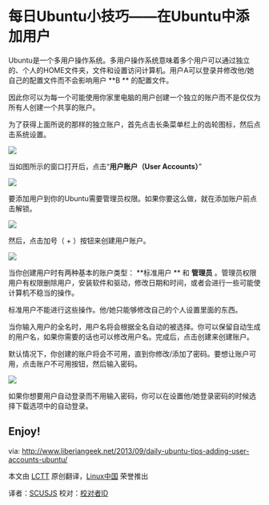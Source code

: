 每日Ubuntu小技巧——在Ubuntu中添加用户
================================================================================

Ubuntu是一个多用户操作系统。多用户操作系统意味着多个用户可以通过独立的、个人的HOME文件夹，文件和设置访问计算机。用户A可以登录并修改他/她自己的配置文件而不会影响用户 **B ** 的配置文件。

因此你可以为每一个可能使用你家里电脑的用户创建一个独立的账户而不是仅仅为所有人创建一个共享的账户。

为了获得上面所说的那样的独立账户，首先点击长条菜单栏上的齿轮图标，然后点击系统设置。

![](http://www.liberiangeek.net/wp-content/uploads/2013/09/ubuntulockscreendisable4.png)

当如图所示的窗口打开后，点击“**用户账户（User Accounts）**”

![](http://www.liberiangeek.net/wp-content/uploads/2013/09/useraccountsubuntu.png)

要添加用户到你的Ubuntu需要管理员权限。如果你要这么做，就在添加账户前点击解锁。

![](http://www.liberiangeek.net/wp-content/uploads/2013/09/useraccountsubuntu1.png)

然后，点击加号（ + ）按钮来创建用户账户。

![](http://www.liberiangeek.net/wp-content/uploads/2013/09/useraccountsubuntu2.png)

当你创建用户时有两种基本的账户类型： **标准用户 ** 和 **管理员** 。管理员权限用户有权限删除用户，安装软件和驱动，修改日期和时间，或者会进行一些可能使计算机不稳当的操作。

标准用户不能进行这些操作。他/她只能够修改自己的个人设置里面的东西。

当你输入用户的全名时，用户名将会根据全名自动的被选择。你可以保留自动生成的用户名，如果你需要的话也可以修改用户名。完成后，点击创建来创建账户。

默认情况下，你创建的账户将会不可用，直到你修改/添加了密码。要想让账户可用，点击账户不可用按钮，然后输入密码。

![](http://www.liberiangeek.net/wp-content/uploads/2013/09/useraccountsubuntu3.png)

如果你想要用户自动登录而不用输入密码，你可以在设置他/她登录密码的时候选择下载选项中的自动登录。

Enjoy!
--------------------------------------------------------------------------------

via: http://www.liberiangeek.net/2013/09/daily-ubuntu-tips-adding-user-accounts-ubuntu/

本文由 [LCTT](https://github.com/LCTT/TranslateProject) 原创翻译，[Linux中国](http://linux.cn/) 荣誉推出

译者：[SCUSJS](https://github.com/scusjs) 校对：[校对者ID](https://github.com/校对者ID)
